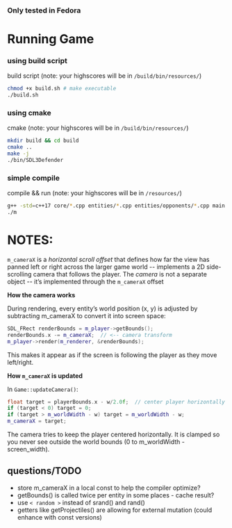 ### Only tested in Fedora

# Running Game

### using build script
build script (note: your highscores will be in `/build/bin/resources/`)
```bash
chmod +x build.sh # make executable
./build.sh
```

### using cmake
cmake (note: your highscores will be in `/build/bin/resources/`)
```bash
mkdir build && cd build
cmake ..
make -j
./bin/SDL3Defender
```

### simple compile
compile && run (note: your highscores will be in `/resources/`)
```bash
g++ -std=c++17 core/*.cpp entities/*.cpp entities/opponents/*.cpp main.cpp `pkg-config --cflags --libs sdl3` -lSDL3_image -lSDL3_ttf -o m
./m
```

# NOTES: 
`m_cameraX` is a *horizontal scroll offset* that defines how far the view has panned left or right across the larger game world -- implements a 2D side-scrolling camera that follows the player.
The *camera* is not a separate object -- it’s implemented through the `m_cameraX` offset

**How the camera works**

During rendering, every entity’s world position (x, y) is adjusted by subtracting m_cameraX to convert it into screen space:
```cpp
SDL_FRect renderBounds = m_player->getBounds();
renderBounds.x -= m_cameraX;  // <-- camera transform
m_player->render(m_renderer, &renderBounds);
```
 
This makes it appear as if the screen is following the player as they move left/right.
 
**How `m_cameraX` is updated** 

In `Game::updateCamera()`: 
```cpp
float target = playerBounds.x - w/2.0f;  // center player horizontally
if (target < 0) target = 0;
if (target > m_worldWidth - w) target = m_worldWidth - w;
m_cameraX = target;
```
The camera tries to keep the player centered horizontally.
It is clamped so you never see outside the world bounds (0 to m_worldWidth - screen_width).
     

## questions/TODO

- store m_cameraX in a local const to help the compiler optimize?
- getBounds() is called twice per entity in some places - cache result?
- use `< random >` instead of srand() and rand() 
- getters like getProjectiles() are allowing for external mutation (could enhance with const versions)